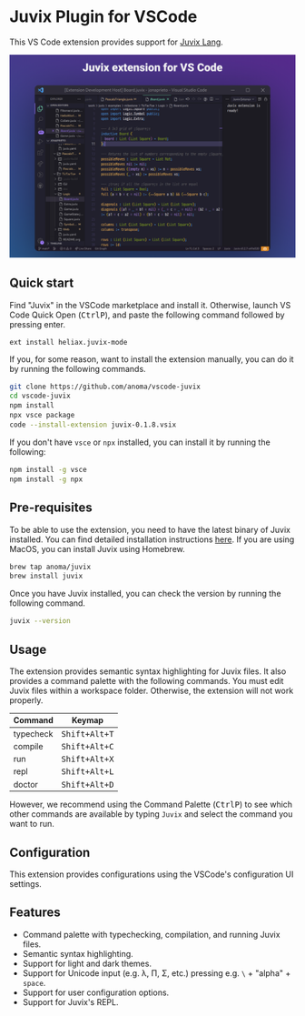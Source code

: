 # Juvix Plugin for VSCode

This VS Code extension provides support for [Juvix Lang](https://github.com/anoma/juvix).

<p align="center">
  <img src="https://github.com/anoma/vscode-juvix/raw/main/assets/juvix-vscode-extension.png" >
</p>

## Quick start

Find "Juvix" in the VSCode marketplace and install it. Otherwise, launch VS Code
Quick Open (<kbd>Ctrl</kbd><kbd>P</kbd>), and paste the following command
followed by pressing enter.

```
ext install heliax.juvix-mode
```

If you, for some reason, want to install the extension manually,
you can do it by running the following commands.

```bash
git clone https://github.com/anoma/vscode-juvix
cd vscode-juvix
npm install
npx vsce package
code --install-extension juvix-0.1.8.vsix
```

If you don't have `vsce` or `npx` installed, you can install it by running the following:

```bash
npm install -g vsce
npm install -g npx
```

## Pre-requisites

To be able to use the extension, you need to have the latest binary of Juvix
installed. You can find detailed installation instructions
[here](https://docs.juvix.org/#installation). If you are using MacOS, you can
install Juvix using Homebrew.

```bash
brew tap anoma/juvix
brew install juvix
```

Once you have Juvix installed, you can check the version by running the
following command.

```bash
juvix --version
```

## Usage

The extension provides semantic syntax highlighting for Juvix files. It also
provides a command palette with the following commands. You must edit Juvix
files within a workspace folder. Otherwise, the extension will not work
properly.

| Command   |         Keymap         |
| :-------- | :--------------------: |
| typecheck | <kbd>Shift+Alt+T</kbd> |
| compile   | <kbd>Shift+Alt+C</kbd> |
| run       | <kbd>Shift+Alt+X</kbd> |
| repl      | <kbd>Shift+Alt+L</kbd> |
| doctor    | <kbd>Shift+Alt+D</kbd> |

However, we recommend using the Command Palette (<kbd>Ctrl</kbd><kbd>P</kbd>) to
see which other commands are available by typing `Juvix` and select the command you want to run.

## Configuration

This extension provides configurations using the VSCode's configuration UI
settings.

## Features

- Command palette with typechecking, compilation, and running Juvix files.
- Semantic syntax highlighting.
- Support for light and dark themes.
- Support for Unicode input (e.g. λ, Π, Σ, etc.) pressing e.g. `\` + "alpha" + `space`.
- Support for user configuration options.
- Support for Juvix's REPL.
